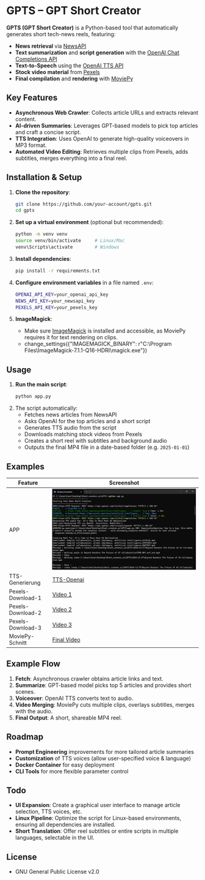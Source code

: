 # GPTS – GPT Short Creator

**GPTS (GPT Short Creator)** is a Python-based tool that automatically generates short tech-news reels, featuring:

- **News retrieval** via [NewsAPI](https://newsapi.org/)
- **Text summarization** and **script generation** with the [OpenAI Chat Completions API](https://platform.openai.com/docs/api-reference/chat/)
- **Text-to-Speech** using the [OpenAI TTS API](https://platform.openai.com/docs/api-reference/audio/createSpeech)
- **Stock video material** from [Pexels](https://www.pexels.com/)
- **Final compilation** and **rendering** with [MoviePy](https://zulko.github.io/moviepy/)

## Key Features

- **Asynchronous Web Crawler**: Collects article URLs and extracts relevant content.
- **AI-driven Summaries**: Leverages GPT-based models to pick top articles and craft a concise script.
- **TTS Integration**: Uses OpenAI to generate high-quality voiceovers in MP3 format.
- **Automated Video Editing**: Retrieves multiple clips from Pexels, adds subtitles, merges everything into a final reel.

## Installation & Setup

1. **Clone the repository**:
   ```bash
   git clone https://github.com/your-account/gpts.git
   cd gpts
   ```

2. **Set up a virtual environment** (optional but recommended):
   ```bash
   python -m venv venv
   source venv/bin/activate     # Linux/Mac
   venv\Scripts\activate        # Windows
   ```

3. **Install dependencies**:
   ```bash
   pip install -r requirements.txt
   ```

4. **Configure environment variables** in a file named `.env`:
   ```bash
   OPENAI_API_KEY=your_openai_api_key
   NEWS_API_KEY=your_newsapi_key
   PEXELS_API_KEY=your_pexels_key
   ```
   
5. **ImageMagick**:
   - Make sure [ImageMagick](https://imagemagick.org) is installed and accessible, as MoviePy requires it for text rendering on clips.
   - change_settings({"IMAGEMAGICK_BINARY": r"C:\Program Files\ImageMagick-7.1.1-Q16-HDRI\magick.exe"})

## Usage

1. **Run the main script**:
   ```bash
   python app.py
   ```
2. The script automatically:
   - Fetches news articles from NewsAPI
   - Asks OpenAI for the top articles and a short script
   - Generates TTS audio from the script
   - Downloads matching stock videos from Pexels
   - Creates a short reel with subtitles and background audio
   - Outputs the final MP4 file in a date-based folder (e.g. `2025-01-01`)


## Examples

| Feature | Screenshot |
|---------|-----------|
| APP | ![Screenshot](screenshot.png) |
| TTS-Generierung | [TTS-Openai](temp/tts-openai.mp3) |
| Pexels-Download-1 | [Video 1](temp/AI-01.mp4) | 
| Pexels-Download-2 | [Video 2](temp/AI-02.mp4) |  
| Pexels-Download-3 | [Video 3](temp/AI-03.mp4) |
| MoviePy-Schnitt | [Final Video](2024-12-27/AI.mp4) |


## Example Flow

1. **Fetch**: Asynchronous crawler obtains article links and text.  
2. **Summarize**: GPT-based model picks top 5 articles and provides short scenes.  
3. **Voiceover**: OpenAI TTS converts text to audio.  
4. **Video Merging**: MoviePy cuts multiple clips, overlays subtitles, merges with the audio.  
5. **Final Output**: A short, shareable MP4 reel.

## Roadmap

- **Prompt Engineering** improvements for more tailored article summaries  
- **Customization** of TTS voices (allow user-specified voice & language)  
- **Docker Container** for easy deployment  
- **CLI Tools** for more flexible parameter control

## Todo

- **UI Expansion**: Create a graphical user interface to manage article selection, TTS voices, etc.  
- **Linux Pipeline**: Optimize the script for Linux-based environments, ensuring all dependencies are installed.  
- **Short Translation**: Offer reel subtitles or entire scripts in multiple languages, selectable in the UI.

## License

- GNU General Public License v2.0
